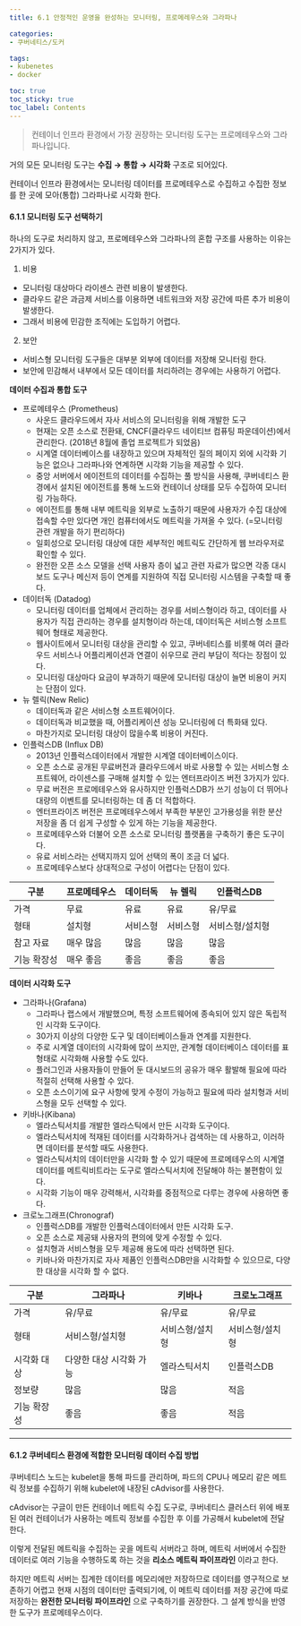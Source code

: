 ```yaml
---
title: 6.1 안정적인 운영을 완성하는 모니터링, 프로메레우스와 그라파나

categories:
- 쿠버네티스/도커

tags:
- kubenetes
- docker

toc: true
toc_sticky: true
toc_label: Contents
---
```


> 컨테이너 인프라 환경에서 가장 권장하는 모니터링 도구는 프로메테우스와 그라파나입니다.

거의 모든 모니터링 도구는 **수집 → 통합 → 시각화** 구조로 되어있다.

컨테이너 인프라 환경에서는 모니터링 데이터를 프로메테우스로 수집하고 수집한 정보를 한 곳에 모아(통합) 그라파나로 시각화 한다.

#### 6.1.1 모니터링 도구 선택하기

하나의 도구로 처리하지 않고, 프로메테우스와 그라파나의 혼합 구조를 사용하는 이유는 2가지가 있다.

1. 비용
  * 모니터링 대상마다 라이센스 관련 비용이 발생한다.
  * 클라우드 같은 과금제 서비스를 이용하면 네트워크와 저장 공간에 따른 추가 비용이 발생한다.
  * 그래서 비용에 민감한 조직에는 도입하기 어렵다.
2. 보안
  * 서비스형 모니터링 도구들은 대부분 외부에 데이터를 저장해 모니터링 한다.
  * 보안에 민감해서 내부에서 모든 데이터를 처리하려는 경우에는 사용하기 어렵다.

**데이터 수집과 통합 도구**

* 프로메테우스 (Prometheus)
  * 사운드 클라우드에서 자사 서비스의 모니터링을 위해 개발한 도구
  * 현재는 오픈 소스로 전환돼, CNCF(클라우드 네이티브 컴퓨팅 파운데이션)에서 관리한다. (2018년 8월에 졸업 프로젝트가 되었음)
  * 시계열 데이터베이스를 내장하고 있으며 자체적인 질의 페이지 외에 시각화 기능은 없으나 그라파나와 연계하면 시각화 기능을 제공할 수 있다.
  * 중앙 서버에서 에이전트의 데이터를 수집하는 풀 방식을 사용해, 쿠버네티스 환경에서 설치된 에이전트를 통해 노드와 컨테이너 상태를 모두 수집하여 모니터링 가능하다.
  * 에이전트를 통해 내부 메트릭을 외부로 노출하기 때문에 사용자가 수집 대상에 접속할 수만 있다면 개인 컴퓨터에서도 메트릭을 가져올 수 있다. (=모니터링 관련 개발을 하기 편리하다)
  * 일회성으로 모니터링 대상에 대한 세부적인 메트릭도 간단하게 웹 브라우저로 확인할 수 있다.
  * 완전한 오픈 소스 모델을 선택 사용자 층이 넓고 관련 자료가 많으면 각종 대시보드 도구나 메신저 등이 연계를 지원하여 직접 모니터링 시스템을 구축할 때 좋다.
* 데이터독 (Datadog)
  * 모니터링 데이터를 업체에서 관리하는 경우를 서비스형이라 하고, 데이터를 사용자가 직접 관리하는 경우를 설치형이라 하는데, 데이터독은 서비스형 소프트웨어 형태로 제공한다.
  * 웹사이트에서 모니터링 대상을 관리할 수 있고, 쿠버네티스를 비롯해 여러 클라우드 서비스나 어플리케이션과 연결이 쉬우므로 관리 부담이 적다는 장점이 있다.
  * 모니터링 대상마다 요금이 부과하기 때문에 모니터링 대상이 늘면 비용이 커지는 단점이 있다.
* 뉴 렐릭(New Relic)
  * 데이터독과 같은 서비스형 소프트웨어이다.
  * 데이터독과 비교했을 때, 어플리케이션 성능 모니터링에 더 특화돼 있다.
  * 마찬가지로 모니터링 대상이 많을수록 비용이 커진다.
* 인플럭스DB (Influx DB)
  * 2013년 인플럭스데이터에서 개발한 시계열 데이터베이스이다.
  * 오픈 소스로 공개된 무료버전과 클라우드에서 바로 사용할 수 있는 서비스형 소프트웨어, 라이센스를 구매해 설치할 수 있는 엔터프라이즈 버전 3가지가 있다.
  * 무료 버전은 프로메테우스와 유사하지만 인플럭스DB가 쓰기 성능이 더 뛰어나 대량의 이벤트를 모니터링하는 데 좀 더 적합하다.
  * 엔터프라이즈 버전은 프로메테우스에서 부족한 부분인 고가용성을 위한 분산 저장을 좀 더 쉽게 구성할 수 있게 하는 기능을 제공한다.
  * 프로메테우스와 더불어 오픈 소스로 모니터링 플랫폼을 구축하기 좋은 도구이다.
  * 유료 서비스라는 선택지까지 있어 선택의 폭이 조금 더 넓다.
  * 프로메테우스보다 상대적으로 구성이 어렵다는 단점이 있다.

| 구분     | 프로메테우스 | 데이터독 | 뉴 렐릭 | 인플럭스DB   |
| ------ | ------ | ---- | ---- | -------- |
| 가격     | 무료     | 유료   | 유료   | 유/무료     |
| 형태     | 설치형    | 서비스형 | 서비스형 | 서비스형/설치형 |
| 참고 자료  | 매우 많음  | 많음   | 많음   | 많음       |
| 기능 확장성 | 매우 좋음  | 좋음   | 좋음   | 좋음       |

**데이터 시각화 도구**

* 그라파나(Grafana)
  * 그라파나 랩스에서 개발했으며, 특정 소프트웨어에 종속되어 있지 않은 독립적인 시각화 도구이다.
  * 30가지 이상의 다양한 도구 및 데이터베이스들과 연계를 지원한다.
  * 주로 시계열 데이터의 시각화에 많이 쓰지만, 관계형 데이터베이스 데이터를 표 형태로 시각화해 사용할 수도 있다.
  * 플러그인과 사용자들이 만들어 둔 대시보드의 공유가 매우 활발해 필요에 따라 적절히 선택해 사용할 수 있다.
  * 오픈 소스이기에 요구 사항에 맞게 수정이 가능하고 필요에 따라 설치형과 서비스형을 모두 선택할 수 있다.
* 키바나(Kibana)
  * 엘라스틱서치를 개발한 엘라스틱에서 만든 시각화 도구이다.
  * 엘라스틱서치에 적재된 데이터를 시각화하거나 검색하는 데 사용하고, 이러하면 데이터를 분석할 때도 사용한다.
  * 엘라스틱서치의 데이터만을 시각화 할 수 있기 때문에 프로메테우스의 시계열 데이터를 메트릭비트라는 도구로 엘라스틱서치에 전달해야 하는 불편함이 있다.
  * 시각화 기능이 매우 강력해서, 시각화를 중점적으로 다루는 경우에 사용하면 좋다.
* 크로노그래프(Chronograf)
  * 인플럭스DB를 개발한 인플럭스데이터에서 만든 시각화 도구.
  * 오픈 소스로 제공돼 사용자의 편의에 맞게 수정할 수 있다.
  * 설치형과 서비스형을 모두 제공해 용도에 따라 선택하면 된다.
  * 키바나와 마찬가지로 자사 제품인 인플럭스DB만을 시각화할 수 있으므로, 다양한 대상을 시각화 할 수 없다.

| 구분     | 그라파나          | 키바나      | 크로노그래프   |
| ------ | ------------- | -------- | -------- |
| 가격     | 유/무료          | 유/무료     | 유/무료     |
| 형태     | 서비스형/설치형      | 서비스형/설치형 | 서비스형/설치형 |
| 시각화 대상 | 다양한 대상 시각화 가능 | 엘라스틱서치   | 인플럭스DB   |
| 정보량    | 많음            | 많음       | 적음       |
| 기능 확장성 | 좋음            | 좋음       | 적음       |

***

#### 6.1.2 쿠버네티스 환경에 적합한 모니터링 데이터 수집 방법

쿠버네티스 노드는 kubelet을 통해 파드를 관리하며, 파드의 CPU나 메모리 같은 메트릭 정보를 수집하기 위해 kubelet에 내장된 cAdvisor를 사용한다.

cAdvisor는 구글이 만든 컨테이너 메트릭 수집 도구로, 쿠버네티스 클러스터 위에 배포된 여러 컨테이너가 사용하는 메트릭 정보를 수집한 후 이를 가공해서 kubelet에 전달한다.

이렇게 전달된 메트릭을 수집하는 곳을 메트릭 서버라고 하며, 메트릭 서버에서 수집한 데이터로 여러 기능을 수행하도록 하는 것을 **리소스 메트릭 파이프라인** 이라고 한다.

하지만 메트릭 서버는 집계한 데이터를 메모리에만 저장하므로 데이터를 영구적으로 보존하기 어렵고 현재 시점의 데이터만 출력되기에, 이 메트릭 데이터를 저장 공간에 따로 저장하는 **완전한 모니터링 파이프라인** 으로 구축하기를 권장한다. 그 설계 방식을 반영한 도구가 프로메테우스이다.